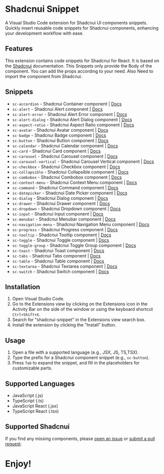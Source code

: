 # Shadcnui Snippet

A Visual Studio Code extension for Shadcnui UI components snippets. Quickly insert reusable code snippets for Shadcnui components, enhancing your development workflow with ease.

## Features

This extension contains code snippets for Shadcnui for React. It is based on the [Shadcnui](https://shadcnui.com/) documentation. This Snippets only provide the Body of the component. You can add the props according to your need. Also Need to import the component from Shadcnui.

## Snippets

-   `sc-accordion` - Shadcnui Container component | [Docs](https://shadcnui.com/components/accordion)
-   `sc-alert` - Shadcnui Alert component | [Docs](https://shadcnui.com/components/alert)
-   `sc-alert-error` - Shadcnui Alert Error component | [Docs](https://shadcnui.com/components/alert-error)
-   `sc-alert-dialog` - Shadcnui Alert Dialog component | [Docs](https://shadcnui.com/components/alert-dialog)
-   `sc-aspect-ratio` - Shadcnui Aspect Ratio component | [Docs](https://shadcnui.com/components/aspect-ratio)
-   `sc-avatar` - Shadcnui Avatar component | [Docs](https://shadcnui.com/components/avatar)
-   `sc-badge` - Shadcnui Badge component | [Docs](https://shadcnui.com/components/badge)
-   `sc-button` - Shadcnui Button component | [Docs](https://shadcnui.com/components/button)
-   `sc-calendar` - Shadcnui Calendar component | [Docs](https://shadcnui.com/components/calendar)
-   `sc-card` - Shadcnui Card component | [Docs](https://shadcnui.com/components/card)
-   `sc-carousel` - Shadcnui Carousel component | [Docs](https://shadcnui.com/components/carousel)
-   `sc-carousel-vertical` - Shadcnui Carousel Vertical component | [Docs](https://shadcnui.com/components/carousel)
-   `sc-checkbox` - Shadcnui Checkbox component | [Docs](https://shadcnui.com/components/checkbox)
-   `sc-collapsible` - Shadcnui Collapsible component | [Docs](https://shadcnui.com/components/collapsible)
-   `sc-combobox` - Shadcnui Combobox component | [Docs](https://shadcnui.com/components/combobox)
-   `sc-context-menu` - Shadcnui Context Menu component | [Docs](https://shadcnui.com/components/context-menu)
-   `sc-command` - Shadcnui Command component | [Docs](https://shadcnui.com/components/command)
-   `sc-datepicker` - Shadcnui Date Picker component | [Docs](https://shadcnui.com/components/datepicker)
-   `sc-dialog` - Shadcnui Dialog component | [Docs](https://shadcnui.com/components/dialog)
-   `sc-drawer` - Shadcnui Drawer component | [Docs](https://shadcnui.com/components/drawer)
-   `sc-dropdown` - Shadcnui Dropdown component | [Docs](https://shadcnui.com/components/dropdown)
-   `sc-input` - Shadcnui Input component | [Docs](https://shadcnui.com/components/input)
-   `sc-menubar` - Shadcnui Menubar component | [Docs](https://shadcnui.com/components/menubar)
-   `sc-navigation-menu` - Shadcnui Navigation Menu component | [Docs](https://shadcnui.com/components/navigation-menu)
-   `sc-progress` - Shadcnui Progress component | [Docs](https://shadcnui.com/components/progress)
-   `sc-tooltip` - Shadcnui Tooltip component | [Docs](https://shadcnui.com/components/tooltip)
-   `sc-toggle` - Shadcnui Toggle component | [Docs](https://shadcnui.com/components/toggle)
-   `sc-toggle-group` - Shadcnui Toggle Group component | [Docs](https://shadcnui.com/components/toggle-group)
-   `sc-toast` - Shadcnui Toast component | [Docs](https://shadcnui.com/components/toast)
-   `sc-tabs` - Shadcnui Tabs component | [Docs](https://shadcnui.com/components/tabs)
-   `sc-table` - Shadcnui Table component | [Docs](https://shadcnui.com/components/table)
-   `sc-textarea` - Shadcnui Textarea component | [Docs](https://shadcnui.com/components/textarea)
-   `sc-switch` - Shadcnui Switch component | [Docs](https://shadcnui.com/components/switch)

## Installation

1. Open Visual Studio Code.
2. Go to the Extensions view by clicking on the Extensions icon in the Activity Bar on the side of the window or using the keyboard shortcut `Ctrl+Shift+X`.
3. Search for "shadcnui-snippet" in the Extensions view search box.
4. Install the extension by clicking the "Install" button.

## Usage

1. Open a file with a supported language (e.g., JSX, JS, TS,TSX).
2. Type the prefix for a Shadcnui component snippet (e.g., `sc-button`).
3. Press `Tab` to expand the snippet, and fill in the placeholders for customizable parts.

## Supported Languages

-   JavaScript (.js)
-   TypeScript (.ts)
-   JavaScript React (.jsx)
-   TypeScript React (.tsx)

## Supported Shadcnui

If you find any missing components, please [open an issue](https://github.com/emranweb/shadcnui-snippet.git) or [submit a pull request](https://github.com/emranweb/shadcnui-snippet.git).

# Enjoy!
